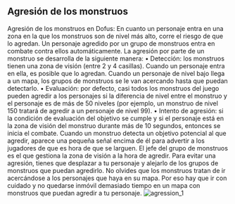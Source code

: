 ## Agresión de los monstruos
Agresión de los monstruos en Dofus: En cuanto un personaje entra en una zona en la que los monstruos son de nivel más alto, corre el riesgo de que lo agredan. Un personaje agredido por un grupo de monstruos entra en combate contra ellos automáticamente.
La agresión por parte de un monstruo se desarrolla de la siguiente manera:
• Detección: los monstruos tienen una zona de visión (entre 2 y 4 casillas). Cuando un personaje entra en ella, es posible que lo agredan. Cuando un personaje de nivel bajo llega a un mapa, los grupos de monstruos se le van acercando hasta que puedan detectarlo.
• Evaluación: por defecto, casi todos los monstruos del juego pueden agredir a los personajes si la diferencia de nivel entre el monstruo y el personaje es de más de 50 niveles (por ejemplo, un monstruo de nivel 150 tratará de agredir a un personaje de nivel 99). 
• Intento de agresión: si la condición de evaluación del objetivo se cumple y si el personaje está en la zona de visión del monstruo durante más de 10 segundos, entonces se inicia el combate. Cuando un monstruo detecta un objetivo potencial al que agredir, aparece una pequeña señal encima de él para advertir a los jugadores de que es hora de que se larguen. El jefe del grupo de monstruos es el que gestiona la zona de visión a la hora de agredir.
Para evitar una agresión, tienes que desplazar a tu personaje y alejarlo de los grupos de monstruos que puedan agredirlo. No olvides que los monstruos tratan de ir acercándose a los personajes que haya en su mapa. Por eso hay que ir con cuidado y no quedarse inmóvil demasiado tiempo en un mapa con monstruos que puedan agredir a tu personaje.
![agression_1](https://media.discordapp.net/attachments/1107006154426560682/1107007945176260628/agression_1-200x200.jpg)